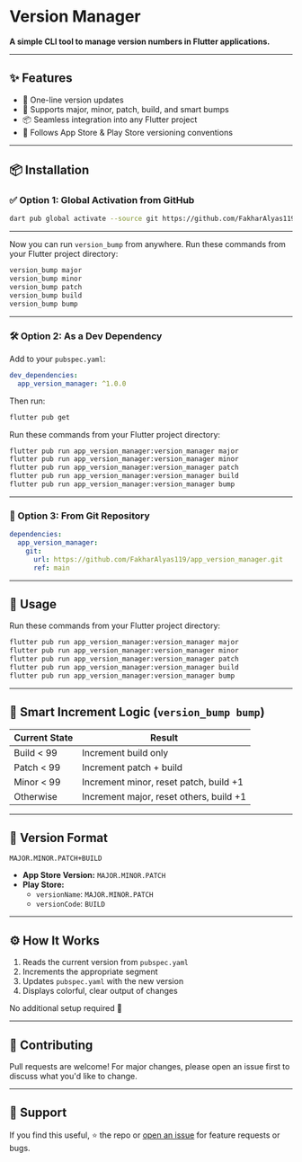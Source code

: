 # Version Manager

**A simple CLI tool to manage version numbers in Flutter applications.**

---

## ✨ Features

- 🚀 One-line version updates
- 🔢 Supports major, minor, patch, build, and smart bumps
- 📦 Seamless integration into any Flutter project
- 🎯 Follows App Store & Play Store versioning conventions

---

## 📦 Installation

### ✅ Option 1: Global Activation from GitHub

```bash
dart pub global activate --source git https://github.com/FakharAlyas119/app_version_manager.git

```
---

Now you can run `version_bump` from anywhere.
Run these commands from your Flutter project directory:

```bash
version_bump major
version_bump minor
version_bump patch
version_bump build
version_bump bump
```
---

### 🛠️ Option 2: As a Dev Dependency

Add to your `pubspec.yaml`:

```yaml
dev_dependencies:
  app_version_manager: ^1.0.0
```

Then run:

```bash
flutter pub get
```
Run these commands from your Flutter project directory:

```bash
flutter pub run app_version_manager:version_manager major
flutter pub run app_version_manager:version_manager minor
flutter pub run app_version_manager:version_manager patch
flutter pub run app_version_manager:version_manager build
flutter pub run app_version_manager:version_manager bump
```
---

### 🔗 Option 3: From Git Repository

```yaml
dependencies:
  app_version_manager:
    git:
      url: https://github.com/FakharAlyas119/app_version_manager.git
      ref: main
```

---

## 🚀 Usage

Run these commands from your Flutter project directory:

```bash
flutter pub run app_version_manager:version_manager major
flutter pub run app_version_manager:version_manager minor
flutter pub run app_version_manager:version_manager patch
flutter pub run app_version_manager:version_manager build
flutter pub run app_version_manager:version_manager bump
```

---

## 🧠 Smart Increment Logic (`version_bump bump`)

| Current State        | Result                          |
|----------------------|----------------------------------|
| Build < 99           | Increment build only             |
| Patch < 99           | Increment patch + build          |
| Minor < 99           | Increment minor, reset patch, build +1 |
| Otherwise            | Increment major, reset others, build +1 |

---

## 🧾 Version Format

```
MAJOR.MINOR.PATCH+BUILD
```

- **App Store Version:** `MAJOR.MINOR.PATCH`
- **Play Store:**
  - `versionName`: `MAJOR.MINOR.PATCH`
  - `versionCode`: `BUILD`

---





## ⚙️ How It Works

1. Reads the current version from `pubspec.yaml`
2. Increments the appropriate segment
3. Updates `pubspec.yaml` with the new version
4. Displays colorful, clear output of changes

No additional setup required 🎉

---

## 🙌 Contributing

Pull requests are welcome! For major changes, please open an issue first to discuss what you'd like to change.

---

## 💬 Support

If you find this useful, ⭐️ the repo or [open an issue](https://github.com/FakharAlyas119/app_version_manager/issues) for feature requests or bugs.

